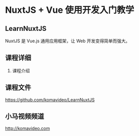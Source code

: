 NuxtJS + Vue 使用开发入门教学
===========================

## LearnNuxtJS

NuxtJS 是 Vue.js 通用应用框架，让 Web 开发变得简单而强大。

## 课程详细

01. 课程介绍

## 课程文件

https://github.com/komavideo/LearnNuxtJS

## 小马视频频道
http://komavideo.com
